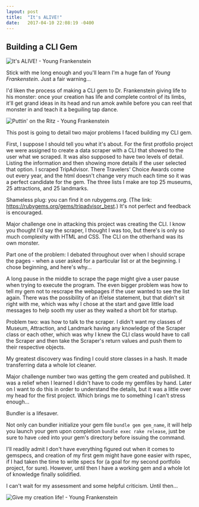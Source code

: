 ```yaml
---
layout: post
title:  "It's ALIVE!"
date:   2017-04-10 22:08:19 -0400
---
```


## Building a CLI Gem

![It's ALIVE! - Young Frankenstein](http://i.imgur.com/2VwgBem.gif)

Stick with me long enough and you'll learn I'm a huge fan of *Young Frankenstein*. Just a fair warning...

I'd liken the process of making a CLI gem to Dr. Frankenstein giving life to his monster: once your creation has life and complete control of its limbs, it'll get grand ideas in its head and run amok awhile before you can reel that monster in and teach it a beguiling tap dance.

![Puttin' on the Ritz - Young Frankenstein](http://i.imgur.com/ZUy70Rl.gif)

This post is going to detail two major problems I faced building my CLI gem.

First, I suppose I should tell you what it's about. For the first protfolio project we were assigned to create a data scraper with a CLI that showed to the user what we scraped. It was also supposed to have two levels of detail. Listing the information and then showing more details if the user selected that option. I scraped TripAdvisor. There Travelers' Choice Awards come out every year, and the html doesn't change very much each time so it was a perfect candidate for the gem. The three lists I make are top 25 museums, 25 attractions, and 25 landmarks.

Shameless plug: you can find it on rubygems.org. (The link: https://rubygems.org/gems/tripadvisor_best.) It's not perfect and feedback is encouraged.

Major challenge one in attacking this project was creating the CLI. I know you thought I'd say the scraper, I thought I was too, but there's is only so much complexity with HTML and CSS. The CLI on the otherhand was its own monster.

Part one of the problem: I debated throughout over when I should scrape the pages - when a user asked for a particular list or at the beginning. I chose beginning, and here's why...

A long pause in the middle to scrape the page might give a user pause when trying to execute the program. The even bigger problem was how to tell my gem not to rescrape the webpages if the user wanted to see the list again. There was the possibility of an if/else statement, but that didn't sit right with me, which was why I chose at the start and gave little load messages to help sooth my user as they waited a short bit for startup.

Problem two: was how to talk to the scraper. I didn't want my classes of Museum, Attraction, and Landmark having any knowledge of the Scraper class or each other, which was why I knew the CLI class would have to call the Scraper and then take the Scraper's return values and push them to their respective objects.

My greatest discovery was finding I could store classes in a hash. It made transferring data a whole lot cleaner.

Major challenge number two was getting the gem created and published. It was a relief when I learned I didn't have to code my gemfiles by hand. Later on I want to do this in order to understand the details, but it was a little over my head for the first project. Which brings me to something I can't stress enough...

Bundler is a lifesaver.

Not only can bundler initialize your gem file `bundle gem gem_name`, it will help you launch your gem upon completion `bundle exec rake release`, just be sure to have `cd`ed into your gem's directory before issuing the command.

I'll readily admit I don't have everything figured out when it comes to gemspecs, and creation of my first gem might have gone easier with rspec, if I had taken the time to write specs for (a goal for my second portfolio project, for sure). However, until then I have a working gem and a whole lot of knowledge finally solidified.

I can't wait for my assessment and some helpful criticism. Until then...

![Give my creation life! - Young Frankenstein](http://i.imgur.com/hkcRLXV.gif4)
